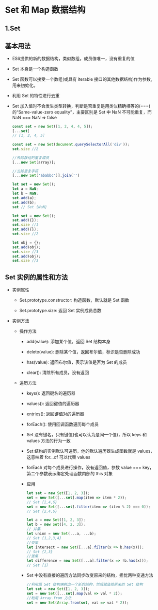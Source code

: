# Set 和 Map 数据结构

## 1.Set

## 基本用法

- ES6提供的新的数据结构，类似数组，成员值唯一，没有重复的值

- Set 本身是一个构造函数

- Set 函数可以接受一个数组(或具有 iterable 接口的其他数据结构)作为参数，用来初始化。

- 利用 Set 的特性进行去重

- Set 加入值时不会发生类型转换，判断是否重复是用类似精确相等的(===)的“Same-value-zero equality”，主要区别是 Set 中 NaN 不可能重复，而 NaN === NaN => false

  ```js
  const set = new Set([1, 2, 4, 4, 5]);
  [...set]
  // [1, 2, 4, 5]

  const set = new Set(document.querySelectorAll('div'));
  set.size //2

  //去除数组的重复成员
  [...new Set(array)];

  //去除重复字符
  [...new Set('ababbc')].join('')

  let set = new Set();
  let a = NaN;
  let b = NaN;
  set.add(a);
  set.add(b);
  set // Set {NaN}

  let set = new Set();
  set.add({});
  set.size //1
  set.add({});
  set.size //2

  let obj = {};
  set.add(obj);
  set.size //3
  set.add(obj);
  set.size //3
  ```

## Set 实例的属性和方法

- 实例属性

  - Set.prototype.constructor: 构造函数，默认就是 Set 函数

  - Set.prototype.size: 返回 Set 实例成员总数

- 实例方法

  - 操作方法

    - add(value): 添加某个值，返回 Set 结构本身

    - delete(value): 删除某个值，返回布尔值，标识是否删除成功

    - has(value): 返回布尔值，表示该值是否为 Set 的成员

    - clear(): 清除所有成员，没有返回

  - 遍历方法

    - keys(): 返回键名的遍历器

    - values(): 返回键值的遍历器

    - entries(): 返回键值对的遍历器

    - forEach(): 使用回调函数遍历每个成员

    - Set 没有键名，只有键值(也可以认为是同一个值)，所以 keys 和 values 方法的行为一致

    - Set 结构的实例默认可遍历，他的默认遍历器生成函数就是 values，这意味着 for...of 可以代替 values

    - forEach 对每个成员进行操作，没有返回值，参数 value === key，第二个参数表示绑定处理函数内部的 this 对象

    - 应用

      ```js
      let set = new Set([1, 2, 3]);
      set = new Set([...set].map(item => item * 2));
      // Set {2,4,6}
      set = new Set([...set].filter(item => (item % 2) === 0));
      // Set {2,4,6}

      let a = new Set([1, 2, 3]);
      let b = new Set([4, 2, 3]);
      // 并集
      let union = new Set(...a, ...b);
      // Set {1,2,3,4}
      //交集
      let intersect = new Set([...a].filter(x => b.has(x)));
      // Set {2,3}
      //差集
      let difference = new Set([...a].filter(x => !b.has(x)));
      // Set {1}
      ```

    - Set 中没有直接的遍历方法同步改变原来的结构，担忧两种变通方法

      ```js
      //利用原 Set 结构映射出一个新的结构，然后赋值给原来的 Set 结构
      let set = new Set([1, 2, 3]);
      set = new Set([...set].map(val => val * 2));
      //利用 Array.from 方法
      set = new Set(Array.from(set, val => val * 2));
      ```
